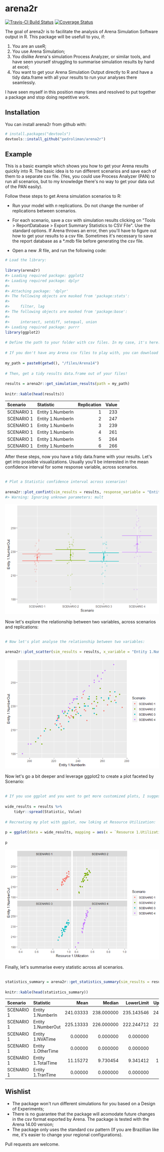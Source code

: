 
<!-- README.md is generated from README.Rmd. Please edit that file -->
arena2r
=======

[![Travis-CI Build Status](http://travis-ci.org/pedroliman/arena2r.svg?branch=master)](https://travis-ci.org/pedroliman/arena2r) [![Coverage Status](http://img.shields.io/codecov/c/github/pedroliman/arena2r/master.svg)](https://codecov.io/github/pedroliman/arena2r?branch=master)

The goal of arena2r is to facilitate the analysis of Arena Simulation Software output in R. This package will be usefull to you, if:

1.  You are an useR;
2.  You use Arena Simulation;
3.  You dislike Arena's simulation Process Analyzer, or similar tools, and have seen yourself struggling to summarise simulation results by hand at excel;
4.  You want to get your Arena Simulation Output directly to R and have a tidy data.frame with all your results to run your analyses there seamlessly.

I have seen myself in this position many times and resolved to put together a package and stop doing repetitive work.

Installation
------------

You can install arena2r from github with:

``` r
# install.packages("devtools")
devtools::install_github("pedroliman/arena2r")
```

Example
-------

This is a basic example which shows you how to get your Arena results quickly into R. The basic idea is to run different scenarios and save each of them to a separate csv file. (Yes, you could use Process Analyzer (PAN) to run all scenarios, but to my knowledge there's no way to get your data out of the PAN easily).

Follow these steps to get Arena simulation scenarios to R:

-   Run your model with *n* replications. Do not change the number of replications between scenarios.
-   For each scenario, save a csv with simulation results clicking on "Tools &gt; ReportDatabase &gt; Export Summary Statistics to CSV File". Use the standard options. If Arena throws an error, then you'll have to figure out how to get your results to a csv file. Sometimes it's necessary to save the report database as a \*.mdb file before generating the csv file.

-   Open a new .R file, and run the following code:

``` r
# Load the library:

library(arena2r)
#> Loading required package: ggplot2
#> Loading required package: dplyr
#> 
#> Attaching package: 'dplyr'
#> The following objects are masked from 'package:stats':
#> 
#>     filter, lag
#> The following objects are masked from 'package:base':
#> 
#>     intersect, setdiff, setequal, union
#> Loading required package: purrr
library(ggplot2)

# Define the path to your folder with csv files. In my case, it's here:

# If you don't have any Arena csv files to play with, you can download my files in this repository.

my_path = paste0(getwd(), "/files/Arena14")

# Then, get a tidy results data.frame out of your files!

results = arena2r::get_simulation_results(path = my_path)

knitr::kable(head(results))
```

| Scenario   | Statistic         |  Replication|  Value|
|:-----------|:------------------|------------:|------:|
| SCENARIO 1 | Entity 1.NumberIn |            1|    233|
| SCENARIO 1 | Entity 1.NumberIn |            2|    247|
| SCENARIO 1 | Entity 1.NumberIn |            3|    239|
| SCENARIO 1 | Entity 1.NumberIn |            4|    261|
| SCENARIO 1 | Entity 1.NumberIn |            5|    264|
| SCENARIO 1 | Entity 1.NumberIn |            6|    266|

After these steps, now you have a tidy data.frame with your results. Let's get into possible visualizations. Usually you'll be interested in the mean confidence interval for some response variable, across scenarios.

``` r

# Plot a Statistic confidence interval across scenarios!

arena2r::plot_confint(sim_results = results, response_variable = "Entity 1.NumberOut")
#> Warning: Ignoring unknown parameters: mult
```

![](README-unnamed-chunk-2-1.png)

Now let's explore the relationship between two variables, across scenarios and replications:

``` r

# Now let's plot analyse the relationship between two variables:

arena2r::plot_scatter(sim_results = results, x_variable = "Entity 1.NumberIn", y_variable = "Entity 1.NumberOut")
```

![](README-unnamed-chunk-3-1.png)

Now let's go a bit deeper and leverage ggplot2 to create a plot faceted by Scenario:

``` r

# If you use ggplot and you want to get more customized plots, I suggest you to spread your data.frame:

wide_results = results %>%
    tidyr::spread(Statistic, Value)

# Recreating my plot with ggplot, now loking at Resource Utilization:

p = ggplot(data = wide_results, mapping = aes(x = `Resource 1.Utilization`, y = `Entity 1.NumberOut`, color = Scenario)) + geom_point() + facet_wrap(~Scenario)

p
```

![](README-unnamed-chunk-4-1.png)

Finally, let's summarise every statistic across all scenarios.

``` r

statistics_summary = arena2r::get_statistics_summary(sim_results = results, confidence = 0.95)

knitr::kable(head(statistics_summary))
```

| Scenario   | Statistic          |       Mean|      Median|  LowerLimit|  UpperLimit|  StandardDev|         Min|       Max|         CV|
|:-----------|:-------------------|----------:|-----------:|-----------:|-----------:|------------:|-----------:|---------:|----------:|
| SCENARIO 1 | Entity 1.NumberIn  |  241.03333|  238.000000|  235.143546|   246.92312|    2.8797682|  209.000000|  276.0000|  0.0119476|
| SCENARIO 1 | Entity 1.NumberOut |  225.13333|  226.000000|  222.244712|   228.02195|    1.4123701|  205.000000|  240.0000|  0.0062735|
| SCENARIO 1 | Entity 1.NVATime   |    0.00000|    0.000000|    0.000000|     0.00000|    0.0000000|    0.000000|    0.0000|        NaN|
| SCENARIO 1 | Entity 1.OtherTime |    0.00000|    0.000000|    0.000000|     0.00000|    0.0000000|    0.000000|    0.0000|        NaN|
| SCENARIO 1 | Entity 1.TotalTime |   11.15272|    9.730454|    9.341412|    12.96402|    0.8856239|    5.161059|   25.2438|  0.0794088|
| SCENARIO 1 | Entity 1.TranTime  |    0.00000|    0.000000|    0.000000|     0.00000|    0.0000000|    0.000000|    0.0000|        NaN|

Wishlist
--------

<!-- The following functions aren't available in the package, but are desirable. If you're willing to contribute with this package, please considering working on these features. -->
-   The package won't run different simulations for you based on a Design of Experiments;
-   There is no guarantee that the package will acomodate future changes in the csv format exported by Arena. The package is tested with the Arena 14.00 version;
-   The package only uses the standard csv pattern (If you are Brazillian like me, it's easier to change your regional configurations).

Pull requests are welcome.
